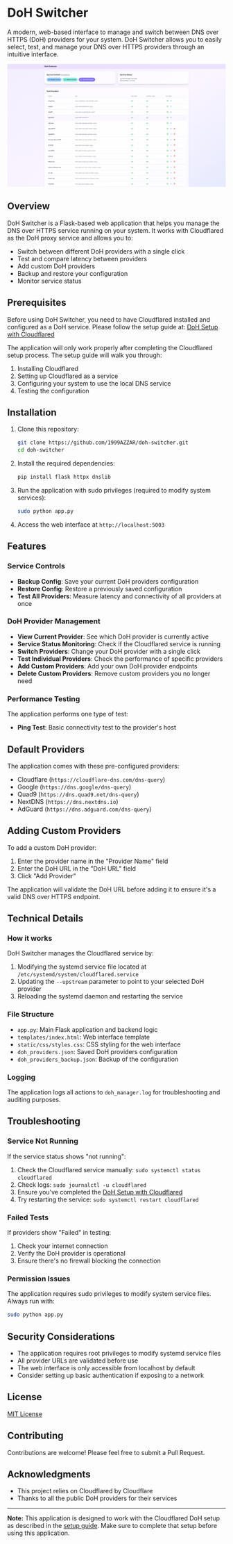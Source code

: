 # DoH Switcher

A modern, web-based interface to manage and switch between DNS over HTTPS (DoH) providers for your system. DoH Switcher allows you to easily select, test, and manage your DNS over HTTPS providers through an intuitive interface.

![DoH Switcher](screenshot.png)

## Overview

DoH Switcher is a Flask-based web application that helps you manage the DNS over HTTPS service running on your system. It works with Cloudflared as the DoH proxy service and allows you to:

- Switch between different DoH providers with a single click
- Test and compare latency between providers
- Add custom DoH providers
- Backup and restore your configuration
- Monitor service status

## Prerequisites

Before using DoH Switcher, you need to have Cloudflared installed and configured as a DoH service. Please follow the setup guide at:
[DoH Setup with Cloudflared](https://gist.github.com/1999AZZAR/d5b9207aaa3302dc7fa9bab1fa4fb80f#file-doh-setup-with-cloudflared-md)

The application will only work properly after completing the Cloudflared setup process. The setup guide will walk you through:

1. Installing Cloudflared
2. Setting up Cloudflared as a service
3. Configuring your system to use the local DNS service
4. Testing the configuration

## Installation

1. Clone this repository:
   ```bash
   git clone https://github.com/1999AZZAR/doh-switcher.git
   cd doh-switcher
   ```

2. Install the required dependencies:
   ```bash
   pip install flask httpx dnslib
   ```

3. Run the application with sudo privileges (required to modify system services):
   ```bash
   sudo python app.py
   ```

4. Access the web interface at `http://localhost:5003`

## Features

### Service Controls

- **Backup Config**: Save your current DoH providers configuration
- **Restore Config**: Restore a previously saved configuration
- **Test All Providers**: Measure latency and connectivity of all providers at once

### DoH Provider Management

- **View Current Provider**: See which DoH provider is currently active
- **Service Status Monitoring**: Check if the Cloudflared service is running
- **Switch Providers**: Change your DoH provider with a single click
- **Test Individual Providers**: Check the performance of specific providers
- **Add Custom Providers**: Add your own DoH provider endpoints
- **Delete Custom Providers**: Remove custom providers you no longer need

### Performance Testing

The application performs one type of test:

- **Ping Test**: Basic connectivity test to the provider's host

## Default Providers

The application comes with these pre-configured providers:

- Cloudflare (`https://cloudflare-dns.com/dns-query`)
- Google (`https://dns.google/dns-query`)
- Quad9 (`https://dns.quad9.net/dns-query`)
- NextDNS (`https://dns.nextdns.io`)
- AdGuard (`https://dns.adguard.com/dns-query`)

## Adding Custom Providers

To add a custom DoH provider:

1. Enter the provider name in the "Provider Name" field
2. Enter the DoH URL in the "DoH URL" field
3. Click "Add Provider"

The application will validate the DoH URL before adding it to ensure it's a valid DNS over HTTPS endpoint.

## Technical Details

### How it works

DoH Switcher manages the Cloudflared service by:

1. Modifying the systemd service file located at `/etc/systemd/system/cloudflared.service`
2. Updating the `--upstream` parameter to point to your selected DoH provider
3. Reloading the systemd daemon and restarting the service

### File Structure

- `app.py`: Main Flask application and backend logic
- `templates/index.html`: Web interface template
- `static/css/styles.css`: CSS styling for the web interface
- `doh_providers.json`: Saved DoH providers configuration
- `doh_providers_backup.json`: Backup of the configuration

### Logging

The application logs all actions to `doh_manager.log` for troubleshooting and auditing purposes.

## Troubleshooting

### Service Not Running

If the service status shows "not running":

1. Check the Cloudflared service manually: `sudo systemctl status cloudflared`
2. Check logs: `sudo journalctl -u cloudflared`
3. Ensure you've completed the [DoH Setup with Cloudflared](https://gist.github.com/1999AZZAR/d5b9207aaa3302dc7fa9bab1fa4fb80f#file-doh-setup-with-cloudflared-md)
4. Try restarting the service: `sudo systemctl restart cloudflared`

### Failed Tests

If providers show "Failed" in testing:

1. Check your internet connection
2. Verify the DoH provider is operational
3. Ensure there's no firewall blocking the connection

### Permission Issues

The application requires sudo privileges to modify system service files. Always run with:

```bash
sudo python app.py
```

## Security Considerations

- The application requires root privileges to modify systemd service files
- All provider URLs are validated before use
- The web interface is only accessible from localhost by default
- Consider setting up basic authentication if exposing to a network

## License

[MIT License](LICENSE)

## Contributing

Contributions are welcome! Please feel free to submit a Pull Request.

## Acknowledgments

- This project relies on Cloudflared by Cloudflare
- Thanks to all the public DoH providers for their services

---

**Note:** This application is designed to work with the Cloudflared DoH setup as described in the [setup guide](https://gist.github.com/1999AZZAR/d5b9207aaa3302dc7fa9bab1fa4fb80f#file-doh-setup-with-cloudflared-md). Make sure to complete that setup before using this application.
